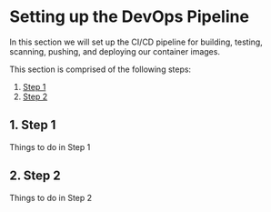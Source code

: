 # Setting up the DevOps Pipeline

In this section we will set up the CI/CD pipeline for building, testing, scanning, pushing, and deploying our container images.

This section is comprised of the following steps:

1. [Step 1](#1-step-1)
1. [Step 2](#2-step-2)

## 1. Step 1

Things to do in Step 1

## 2. Step 2

Things to do in Step 2
